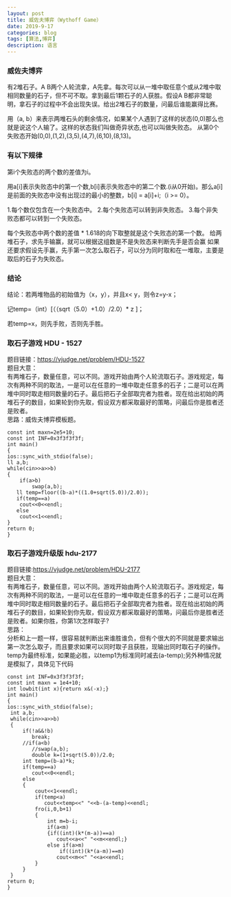 ```yaml
---
layout: post
title: 威佐夫博弈（Wythoff Game）
date: 2019-9-17
categories: blog
tags: [算法,博弈]
description: 语言
---
```

### 威佐夫博弈
有2堆石子。A B两个人轮流拿，A先拿。每次可以从一堆中取任意个或从2堆中取相同数量的石子，但不可不取。拿到最后1颗石子的人获胜。假设A B都非常聪明，拿石子的过程中不会出现失误。给出2堆石子的数量，问最后谁能赢得比赛。

用（a, b）来表示两堆石头的剩余情况，如果某个人遇到了这样的状态(0,0)那么也就是说这个人输了。这样的状态我们叫做奇异状态,也可以叫做失败态。
从第0个失败态开始(0,0),(1,2),(3,5),(4,7),(6,10),(8,13)。

### 有以下规律
第i个失败态的两个数的差值为i。

用a[i]表示失败态中的第一个数,b[i]表示失败态中的第二个数.(i从0开始)。那么a[i]是前面的失败态中没有出现过的最小的整数，b[i] = a[i]+i;（i >= 0）。

1.每个数仅包含在一个失败态中。
2.每个失败态可以转到非失败态。
3.每个非失败态都可以转到一个失败态。

每个失败态中两个数的差值 * 1.618的向下取整就是这个失败态的第一个数。
给两堆石子，求先手输赢，就可以根据这组数是不是失败态来判断先手是否会赢
如果还要求假设先手赢，先手第一次怎么取石子，可以分为同时取和在一堆取，主要是取后的石子为失败态。

### 结论

结论：若两堆物品的初始值为（x，y），并且x< y，则令z=y-x；

记temp=（int）[（（sqrt（5.0）+1.0）/2.0）* z  ]；

若temp=x，则先手败，否则先手胜。

### 取石子游戏 HDU - 1527 
题目链接：<https://vjudge.net/problem/HDU-1527><br/>
题目大意：<br/>
有两堆石子，数量任意，可以不同。游戏开始由两个人轮流取石子。游戏规定，每次有两种不同的取法，一是可以在任意的一堆中取走任意多的石子；二是可以在两堆中同时取走相同数量的石子。最后把石子全部取完者为胜者。现在给出初始的两堆石子的数目，如果轮到你先取，假设双方都采取最好的策略，问最后你是胜者还是败者。 <br/>
思路：威佐夫博弈模板题。

    const int maxn=2e5+10;
    const int INF=0x3f3f3f3f;
    int main()
    {
    ios::sync_with_stdio(false);
    ll a,b;
    while(cin>>a>>b)
    {
        if(a>b)
            swap(a,b);
       ll temp=floor((b-a)*((1.0+sqrt(5.0))/2.0));
       if(temp==a)
        cout<<0<<endl;
       else
        cout<<1<<endl;
    }
    return 0;
    }

### 取石子游戏升级版 hdu-2177
题目链接:<https://vjudge.net/problem/HDU-2177><br/>
题目大意：<br/>
有两堆石子，数量任意，可以不同。游戏开始由两个人轮流取石子。游戏规定，每次有两种不同的取法，一是可以在任意的一堆中取走任意多的石子；二是可以在两堆中同时取走相同数量的石子。最后把石子全部取完者为胜者。现在给出初始的两堆石子的数目，如果轮到你先取，假设双方都采取最好的策略，问最后你是胜者还是败者。如果你胜，你第1次怎样取子? <br/>
思路：<br/>
分析和上一题一样，很容易就判断出来谁胜谁负，但有个很大的不同就是要求输出第一次怎么取子，而且要求如果可以同时取子且获胜，现输出同时取石子的操作。temp为最终标准，如果能必胜，以temp1为标准同时减去(a-temp);另外种情况就是模拟了，具体见下代码

    const int INF=0x3f3f3f3f;
    const int maxn = 1e4+10;
    int lowbit(int x){return x&(-x);}
    int main()
    {
    ios::sync_with_stdio(false);
     int a,b;
     while(cin>>a>>b)
     {
         if(!a&&!b)
            break;
         //if(a<b)
            //swap(a,b);
            double k=(1+sqrt(5.0))/2.0;
         int temp=(b-a)*k;
         if(temp==a)
            cout<<0<<endl;
         else
         {
             cout<<1<<endl;
             if(temp<a)
                cout<<temp<<" "<<b-(a-temp)<<endl;
             fro(i,0,b+1)
             {
                 int m=b-i;
                 if(a<m)
                 {if((int)(k*(m-a))==a)
                    cout<<a<<" "<<m<<endl;}
                 else if(a>m)
                     if((int)(k*(a-m))==m)
                    cout<<m<<" "<<a<<endl;
             }
         }
     }
    return 0;
    }







